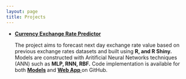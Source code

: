 ```yaml
---
layout: page
title: Projects
---
```


* <strong><a href="https://wuthmone.shinyapps.io/ann_predictor_app/" target="_blank">Currency Exchange Rate Predictor</a></strong>

	The project aims to forecast next day exchange rate value based on previous exchange rates datasets and built using <strong>R, and R Shiny.</strong> Models are constructed with Aritificial Neural Networks techniques (ANN) such as <strong>MLP, RNN, RBF.</strong> Code implementation is available for both <strong> <a href="https://github.com/wuthmone/FYP-Exchange-Rate-Forecasting-Using-Ensemble-ANN-Model" target="_blank">Models</a> </strong>  and  <strong><a href="https://github.com/wuthmone/FYP-Interactive-Web-App" target="_blank">Web App </a></strong> on GitHub.

